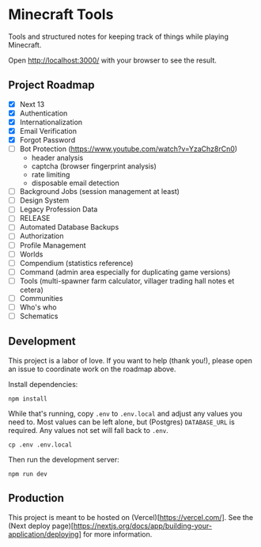 # Minecraft Tools

Tools and structured notes for keeping track of things while playing Minecraft.

Open [http://localhost:3000/](http://localhost:3000/) with your browser to see the result.

## Project Roadmap

- [x] Next 13
- [x] Authentication
- [x] Internationalization
- [x] Email Verification
- [x] Forgot Password
- [ ] Bot Protection (https://www.youtube.com/watch?v=YzaChz8rCn0)
  - header analysis
  - captcha (browser fingerprint analysis)
  - rate limiting
  - disposable email detection
- [ ] Background Jobs (session management at least)
- [ ] Design System
- [ ] Legacy Profession Data
- [ ] RELEASE
- [ ] Automated Database Backups
- [ ] Authorization
- [ ] Profile Management
- [ ] Worlds
- [ ] Compendium (statistics reference)
- [ ] Command (admin area especially for duplicating game versions)
- [ ] Tools (multi-spawner farm calculator, villager trading hall notes et cetera)
- [ ] Communities
- [ ] Who's who
- [ ] Schematics

## Development

This project is a labor of love. If you want to help (thank you!), please open an issue to coordinate work on the roadmap above.

Install dependencies:

```shell
npm install
```

While that's running, copy `.env` to `.env.local` and adjust any values you need to. Most values can be left alone, but (Postgres) `DATABASE_URL` is required. Any values not set will fall back to `.env`.

```shell
cp .env .env.local
```

Then run the development server:

```shell
npm run dev
```

## Production

This project is meant to be hosted on (Vercel)[https://vercel.com/]. See the (Next deploy page)[https://nextjs.org/docs/app/building-your-application/deploying] for more information.
